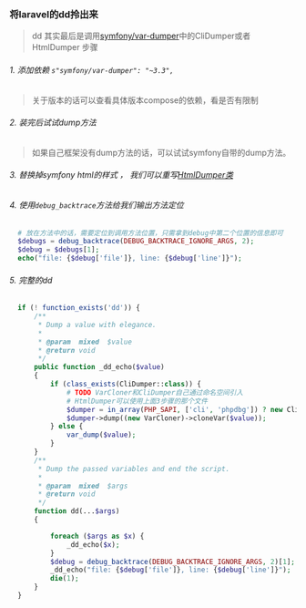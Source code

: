 ### 将laravel的dd拎出来
> dd 其实最后是调用[symfony/var-dumper](https://github.com/symfony/var-dumper)中的CliDumper或者HtmlDumper
步骤
###### 1. 添加依赖 ```s"symfony/var-dumper": "~3.3",```
> 关于版本的话可以查看具体版本compose的依赖，看是否有限制
###### 2. 装完后试试dump方法
> 如果自己框架没有dump方法的话，可以试试symfony自带的dump方法。
###### 3. 替换掉symfony html的样式 ， 我们可以重写[HtmlDumper类](https://github.com/laravel/framework/blob/5.5/src/Illuminate/Support/Debug/HtmlDumper.php)
###### 4. 使用```debug_backtrace```方法给我们输出方法定位
  ```php
    # 放在方法中的话，需要定位到调用方法位置，只需拿到debug中第二个位置的信息即可
    $debugs = debug_backtrace(DEBUG_BACKTRACE_IGNORE_ARGS, 2);
    $debug = $debugs[1];
    echo("file: {$debug['file']}, line: {$debug['line']}");
  ```
###### 5. 完整的dd
```php
  if (! function_exists('dd')) {
      /**
       * Dump a value with elegance.
       *
       * @param  mixed  $value
       * @return void
       */
      public function _dd_echo($value)
      {
          if (class_exists(CliDumper::class)) {
              # TODO VarCloner和CliDumper自己通过命名空间引入
              # HtmlDumper可以使用上面3步骤的那个文件
              $dumper = in_array(PHP_SAPI, ['cli', 'phpdbg']) ? new CliDumper : new HtmlDumper;
              $dumper->dump((new VarCloner)->cloneVar($value));
          } else {
              var_dump($value);
          }
      }
      /**
       * Dump the passed variables and end the script.
       *
       * @param  mixed  $args
       * @return void
       */
      function dd(...$args)
      {

          foreach ($args as $x) {
              _dd_echo($x);
          }
          $debug = debug_backtrace(DEBUG_BACKTRACE_IGNORE_ARGS, 2)[1];
          _dd_echo("file: {$debug['file']}, line: {$debug['line']}");
          die(1);
      }
  }

```